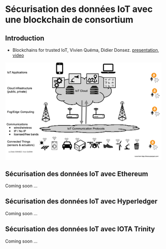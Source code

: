 # Sécurisation des données IoT avec une blockchain de consortium

## Introduction
* Blockchains for trusted IoT, Vivien Quéma, Didier Donsez. [presentation](https://wiki.eclipse.org/images/0/01/Eclipse-IoT-Days-Grenoble-2018-Blockchain.pdf), [video](https://gricad.univ-grenoble-alpes.fr/video/blockchains-trusted-iot)

![IoT Blockchain Architecture](images/iot_blockchain_architecture.png)


## Sécurisation des données IoT avec Ethereum
Coming soon ...

## Sécurisation des données IoT avec Hyperledger
Coming soon ...

## Sécurisation des données IoT avec IOTA Trinity
Coming soon ...
